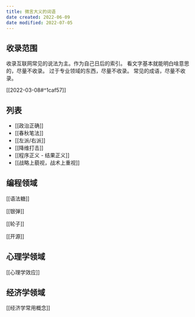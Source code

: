 ```yaml
---
title: 微言大义的词语
date created: 2022-06-09
date modified: 2022-07-05
---
```


## 收录范围

收录互联网常见的说法为主。作为自己日后的索引。
看文字基本就能明白啥意思的，尽量不收录。
过于专业领域的东西，尽量不收录。
常见的成语，尽量不收录。

[[2022-03-08#^1caf57]]

## 列表

- [[政治正确]]
- [[春秋笔法]]
- [[左派/右派]]
- [[降维打击]]
- [[程序正义 - 结果正义]]
- [[战略上藐视，战术上重视]]

## 编程领域

[[语法糖]]

[[银弹]]

[[轮子]]

[[开源]]

## 心理学领域

[[心理学效应]]

## 经济学领域

[[经济学常用概念]]
